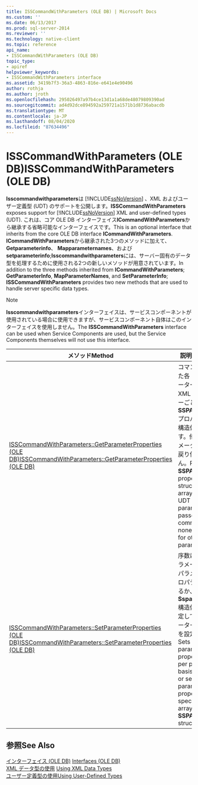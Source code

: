 ```yaml
---
title: ISSCommandWithParameters (OLE DB) | Microsoft Docs
ms.custom: ''
ms.date: 06/13/2017
ms.prod: sql-server-2014
ms.reviewer: ''
ms.technology: native-client
ms.topic: reference
api_name:
- ISSCommandWithParameters (OLE DB)
topic_type:
- apiref
helpviewer_keywords:
- ISSCommandWithParameters interface
ms.assetid: 3419b7f3-36a3-4863-816e-e641e4e90496
author: rothja
ms.author: jroth
ms.openlocfilehash: 295026497a97b4ce13d1a1a68de48079809390ad
ms.sourcegitcommit: ad4d92dce894592a259721a1571b1d8736abacdb
ms.translationtype: MT
ms.contentlocale: ja-JP
ms.lasthandoff: 08/04/2020
ms.locfileid: "87634496"
---
```

# <a name="isscommandwithparameters-ole-db"></a><span data-ttu-id="b9108-102">ISSCommandWithParameters (OLE DB)</span><span class="sxs-lookup"><span data-stu-id="b9108-102">ISSCommandWithParameters (OLE DB)</span></span>
  <span data-ttu-id="b9108-103">**Isscommandwithparameters**は [!INCLUDE[ssNoVersion](../../includes/ssnoversion-md.md)] 、XML およびユーザー定義型 (UDT) のサポートを公開します。</span><span class="sxs-lookup"><span data-stu-id="b9108-103">**ISSCommandWithParameters** exposes support for [!INCLUDE[ssNoVersion](../../includes/ssnoversion-md.md)] XML and user-defined types (UDT).</span></span> <span data-ttu-id="b9108-104">これは、コア OLE DB インターフェイス**ICommandWithParameters**から継承する省略可能なインターフェイスです。</span><span class="sxs-lookup"><span data-stu-id="b9108-104">This is an optional interface that inherits from the core OLE DB interface **ICommandWithParameters**.</span></span> <span data-ttu-id="b9108-105">**ICommandWithParameters**から継承された3つのメソッドに加えて、**Getparameterinfo**、 **Mapparameternames**、および**setparameterinfo**;**Isscommandwithparameters**には、サーバー固有のデータ型を処理するために使用される2つの新しいメソッドが用意されています。</span><span class="sxs-lookup"><span data-stu-id="b9108-105">In addition to the three methods inherited from **ICommandWithParameters**; **GetParameterInfo**, **MapParameterNames**, and **SetParameterInfo**; **ISSCommandWithParameters** provides two new methods that are used to handle server specific data types.</span></span>  
  
> [!NOTE]  
>  <span data-ttu-id="b9108-106">**Isscommandwithparameters**インターフェイスは、サービスコンポーネントが使用されている場合に使用できますが、サービスコンポーネント自体はこのインターフェイスを使用しません。</span><span class="sxs-lookup"><span data-stu-id="b9108-106">The **ISSCommandWithParameters** interface can be used when Service Components are used, but the Service Components themselves will not use this interface.</span></span>  
  
|<span data-ttu-id="b9108-107">メソッド</span><span class="sxs-lookup"><span data-stu-id="b9108-107">Method</span></span>|<span data-ttu-id="b9108-108">説明</span><span class="sxs-lookup"><span data-stu-id="b9108-108">Description</span></span>|  
|------------|-----------------|  
|[<span data-ttu-id="b9108-109">ISSCommandWithParameters::GetParameterProperties &#40;OLE DB&#41;</span><span class="sxs-lookup"><span data-stu-id="b9108-109">ISSCommandWithParameters::GetParameterProperties &#40;OLE DB&#41;</span></span>](isscommandwithparameters-getparameterproperties-ole-db.md)|<span data-ttu-id="b9108-110">コマンドに渡された各 UDT パラメーターまたは XML パラメーターごとに、1 つの **SSPARAMPROPS** プロパティ セット構造体を返します。他の型のパラメーターの場合、戻り値はありません。</span><span class="sxs-lookup"><span data-stu-id="b9108-110">Returns one **SSPARAMPROPS** property set structure in the array for each UDT or XML parameter passed to the command, but none is returned for other types of parameters.</span></span>|  
|[<span data-ttu-id="b9108-111">ISSCommandWithParameters::SetParameterProperties &#40;OLE DB&#41;</span><span class="sxs-lookup"><span data-stu-id="b9108-111">ISSCommandWithParameters::SetParameterProperties &#40;OLE DB&#41;</span></span>](isscommandwithparameters-setparameterproperties-ole-db.md)|<span data-ttu-id="b9108-112">序数に基づいてパラメーターごとにパラメーターのプロパティを設定するか、または**Ssparc Amprops**構造体の配列を指定して一括パラメータープロパティを設定します。</span><span class="sxs-lookup"><span data-stu-id="b9108-112">Sets the parameter properties on a per parameter basis by ordinal, or sets bulk parameter properties by specifying an array of **SSPARAMPROPS** structures.</span></span>|  
  
## <a name="see-also"></a><span data-ttu-id="b9108-113">参照</span><span class="sxs-lookup"><span data-stu-id="b9108-113">See Also</span></span>  
 <span data-ttu-id="b9108-114">[インターフェイス &#40;OLE DB&#41;](../../database-engine/dev-guide/interfaces-ole-db.md) </span><span class="sxs-lookup"><span data-stu-id="b9108-114">[Interfaces &#40;OLE DB&#41;](../../database-engine/dev-guide/interfaces-ole-db.md) </span></span>  
 <span data-ttu-id="b9108-115">[XML データ型の使用](../native-client/features/using-xml-data-types.md) </span><span class="sxs-lookup"><span data-stu-id="b9108-115">[Using XML Data Types](../native-client/features/using-xml-data-types.md) </span></span>  
 [<span data-ttu-id="b9108-116">ユーザー定義型の使用</span><span class="sxs-lookup"><span data-stu-id="b9108-116">Using User-Defined Types</span></span>](../native-client/features/using-user-defined-types.md)  
  
  
